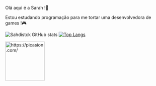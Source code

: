 Olá  aqui é a Sarah !💜

Estou estudando programação para me tortar uma desenvolvedora de games !🎮



![Sahdistck GitHub stats](https://github-readme-stats.vercel.app/api?username=sahdistck&show_icons=true&theme=tokyonight)
[![Top Langs](https://github-readme-stats.vercel.app/api/top-langs/?username=sahdistck&size_weight=0.5&count_weight=0.5_icons=true&theme=tokyonight)](https://github.com/sahdistck/github-readme-stats)



<a href="https://picasion.com/"><img src="https://i.picasion.com/pic92/85432092f12c1871c9af19dd23bc2d92.gif" width="125" height="125" border="0" alt="https://picasion.com/" /></a><br /><a href="https://picasion.com/">
</a>
